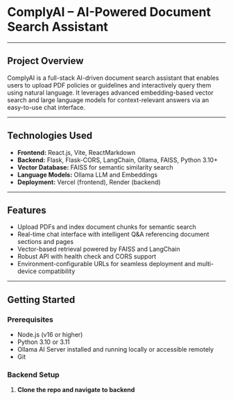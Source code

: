# ComplyAI – AI-Powered Document Search Assistant


---

## Project Overview

ComplyAI is a full-stack AI-driven document search assistant that enables users to upload PDF policies or guidelines and interactively query them using natural language. It leverages advanced embedding-based vector search and large language models for context-relevant answers via an easy-to-use chat interface.

---

## Technologies Used

- **Frontend:** React.js, Vite, ReactMarkdown  
- **Backend:** Flask, Flask-CORS, LangChain, Ollama, FAISS, Python 3.10+  
- **Vector Database:** FAISS for semantic similarity search  
- **Language Models:** Ollama LLM and Embeddings  
- **Deployment:** Vercel (frontend), Render (backend)  

---

## Features

- Upload PDFs and index document chunks for semantic search  
- Real-time chat interface with intelligent Q&A referencing document sections and pages  
- Vector-based retrieval powered by FAISS and LangChain  
- Robust API with health check and CORS support  
- Environment-configurable URLs for seamless deployment and multi-device compatibility  

---

## Getting Started

### Prerequisites

- Node.js (v16 or higher)  
- Python 3.10 or 3.11  
- Ollama AI Server installed and running locally or accessible remotely  
- Git  

### Backend Setup

1. **Clone the repo and navigate to backend**

